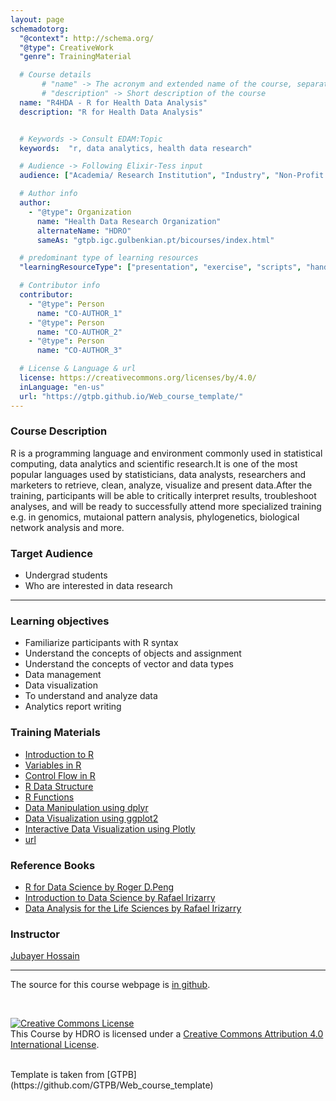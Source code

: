 ```yaml
---
layout: page
schemadotorg:
  "@context": http://schema.org/
  "@type": CreativeWork
  "genre": TrainingMaterial

  # Course details
       # "name" -> The acronym and extended name of the course, separated by " - "
       # "description" -> Short description of the course
  name: "R4HDA - R for Health Data Analysis"
  description: "R for Health Data Analysis"


  # Keywords -> Consult EDAM:Topic
  keywords:  "r, data analytics, health data research"

  # Audience -> Following Elixir-Tess input
  audience: ["Academia/ Research Institution", "Industry", "Non-Profit Organisation", "Healthcare"]

  # Author info
  author:
    - "@type": Organization
      name: "Health Data Research Organization"
      alternateName: "HDRO"
      sameAs: "gtpb.igc.gulbenkian.pt/bicourses/index.html"

  # predominant type of learning resources
  "learningResourceType": ["presentation", "exercise", "scripts", "handout"]

  # Contributor info
  contributor:
    - "@type": Person
      name: "CO-AUTHOR_1"
    - "@type": Person
      name: "CO-AUTHOR_2"
    - "@type": Person
      name: "CO-AUTHOR_3"

  # License & Language & url
  license: https://creativecommons.org/licenses/by/4.0/
  inLanguage: "en-us"
  url: "https://gtpb.github.io/Web_course_template/"
---
```


### Course Description
R is a programming language and environment commonly used in statistical computing, data analytics and scientific research.It is one of the most popular languages used by statisticians, data analysts, researchers and marketers to retrieve, clean, analyze, visualize and present data.After the training, participants will be able to critically interpret results, troubleshoot analyses, and will be ready to successfully attend more specialized training e.g. in genomics, mutaional pattern analysis, phylogenetics, biological network analysis and more.

### Target Audience
* Undergrad students
* Who are interested in data research

---

### Learning objectives
* Familiarize participants with R syntax
* Understand the concepts of objects and assignment
* Understand the concepts of vector and data types
* Data management
* Data visualization
* To understand and analyze data
* Analytics report writing

### Training Materials
* [Introduction to R](/pages/notes/introduction.html)
* [Variables in R](/pages/notes/variables.html)
* [Control Flow in R](#)
* [R Data Structure](#)
* [R Functions](#)
* [Data Manipulation using dplyr](#)
* [Data Visualization using ggplot2](#)
* [Interactive Data Visualization using Plotly](#)
* [url](/pages/page_name.md)
### Reference Books
* [R for Data Science by Roger D.Peng ](https://bookdown.org/rdpeng/rprogdatascience/)
* [Introduction to Data Science by Rafael Irizarry](https://rafalab.github.io/dsbook/)
* [Data Analysis for the Life Sciences by Rafael Irizarry](https://rafalab.github.io/pagesharvardx.html)


### Instructor
[Jubayer Hossain](https://jhossain.me/)

---

The source for this course webpage is [in github](https://github.com/hdro/R4HDA).

<br/>

<a rel="license" href="http://creativecommons.org/licenses/by/4.0/"><img alt="Creative Commons License" style="border-width:0" src="https://i.creativecommons.org/l/by/4.0/88x31.png" /></a><br /><span xmlns:dct="http://purl.org/dc/terms/" property="dct:title">This Course</span> by <span xmlns:cc="http://creativecommons.org/ns#" property="cc:attributionName">HDRO</span> is licensed under a <a rel="license" href="http://creativecommons.org/licenses/by/4.0/">Creative Commons Attribution 4.0 International License</a>.

<br>
Template is taken from [GTPB](https://github.com/GTPB/Web_course_template)
